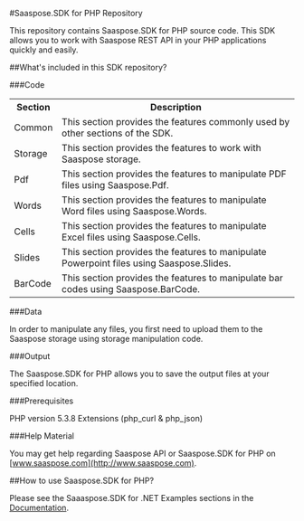 #Saaspose.SDK for PHP Repository

This repository contains Saaspose.SDK for PHP source code. This SDK allows you to work with Saaspose REST API in your PHP applications quickly and easily. 



##What's included in this SDK repository?

###Code

<table>
<tr>
<th>Section</th>
<th>Description</th>
</tr>

<tr>
<td>Common</td>
<td>This section provides the features commonly used by other sections of the SDK.</td>
</tr>

<tr>
<td>Storage</td>
<td>This section provides the features to work with Saaspose storage.</td>
</tr>

<tr>
<td>Pdf</td>
<td>This section provides the features to manipulate PDF files using Saaspose.Pdf.</td>
</tr>

<tr>
<td>Words</td>
<td>This section provides the features to manipulate Word files using Saaspose.Words.</td>
</tr>

<tr>
<td>Cells</td>
<td>This section provides the features to manipulate Excel files using Saaspose.Cells.</td>
</tr>

<tr>
<td>Slides</td>
<td>This section provides the features to manipulate Powerpoint files using Saaspose.Slides.</td>
</tr>

<tr>
<td>BarCode</td>
<td>This section provides the features to manipulate bar codes using Saaspose.BarCode.</td>
</tr>


</table>



###Data

In order to manipulate any files, you first need to upload them to the Saaspose storage using storage manipulation code.

###Output

The Saaspose.SDK for PHP allows you to save the output files at your specified location.

###Prerequisites

PHP version 5.3.8
Extensions (php_curl & php_json)

###Help Material

You may get help regarding Saaspose API or Saaspose.SDK for PHP on [www.saaspose.com](http://www.saaspose.com).

##How to use Saaspose.SDK for PHP?

Please see the Saaaspose.SDK for .NET Examples sections in the [Documentation](http://www.saaspose.com/docs).



 




